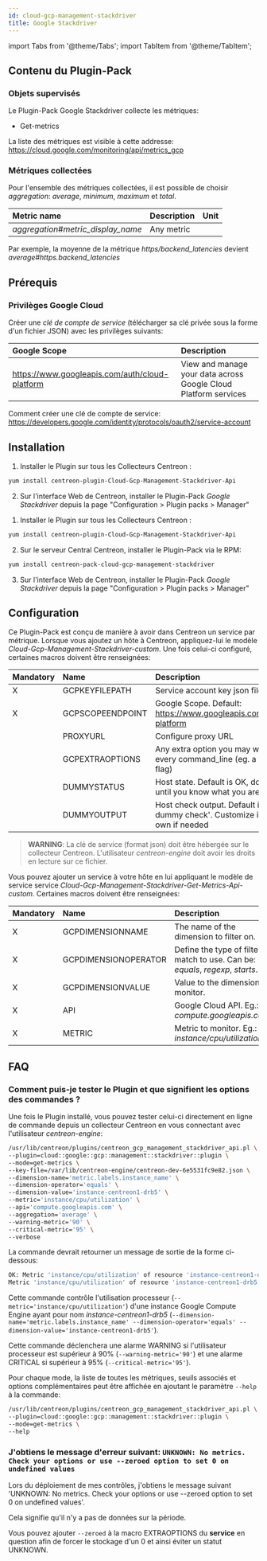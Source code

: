```yaml
---
id: cloud-gcp-management-stackdriver
title: Google Stackdriver
---
```

import Tabs from '@theme/Tabs';
import TabItem from '@theme/TabItem';


## Contenu du Plugin-Pack

### Objets supervisés

Le Plugin-Pack Google Stackdriver collecte les métriques:
* Get-metrics

La liste des métriques est visible à cette addresse: https://cloud.google.com/monitoring/api/metrics_gcp

### Métriques collectées

Pour l'ensemble des métriques collectées, il est possible de choisir *aggregation*: _average_, _minimum_, _maximum_ et _total_.

<Tabs groupId="operating-systems">
<TabItem value="Getmetrics" label="Getmetrics">

| Metric name                         | Description | Unit  |
| :---------------------------------- | :---------- | :---- |
| *aggregation*#*metric_display_name* | Any metric  |       |

Par exemple, la moyenne de la métrique *https/backend_latencies* devient *average#https.backend_latencies*

</TabItem>
</Tabs>

## Prérequis

### Privilèges Google Cloud

Créer une *clé de compte de service* (télécharger sa clé privée sous la forme d'un fichier JSON) avec les privilèges suivants:

| Google Scope                                     | Description                                                     |
| :----------------------------------------------- | :-------------------------------------------------------------- |
| https://www.googleapis.com/auth/cloud-platform   | View and manage your data across Google Cloud Platform services |

Comment créer une clé de compte de service: https://developers.google.com/identity/protocols/oauth2/service-account

## Installation

<Tabs groupId="operating-systems">
<TabItem value="online" label="Online License">

1. Installer le Plugin sur tous les Collecteurs Centreon :

```bash
yum install centreon-plugin-Cloud-Gcp-Management-Stackdriver-Api
```

2. Sur l'interface Web de Centreon, installer le Plugin-Pack *Google Stackdriver* depuis la page "Configuration > Plugin packs > Manager"

</TabItem>
<TabItem value="offline" label="Offline License">

1. Installer le Plugin sur tous les Collecteurs Centreon :

```bash
yum install centreon-plugin-Cloud-Gcp-Management-Stackdriver-Api
```

2. Sur le serveur Central Centreon, installer le Plugin-Pack via le RPM:

```bash
yum install centreon-pack-cloud-gcp-management-stackdriver
```

3. Sur l'interface Web de Centreon, installer le Plugin-Pack *Google Stackdriver* depuis la page "Configuration > Plugin packs > Manager"

</TabItem>
</Tabs>

## Configuration

Ce Plugin-Pack est conçu de manière à avoir dans Centreon un service par métrique.
Lorsque vous ajoutez un hôte à Centreon, appliquez-lui le modèle *Cloud-Gcp-Management-Stackdriver-custom*.
Une fois celui-ci configuré, certaines macros doivent être renseignées:

| Mandatory   | Name                 | Description                                                                                 |
| :---------- | :------------------- | :------------------------------------------------------------------------------------------ |
| X           | GCPKEYFILEPATH       | Service account key json file                                                               |
| X           | GCPSCOPEENDPOINT     | Google Scope. Default: https://www.googleapis.com/auth/cloud-platform                       |
|             | PROXYURL             | Configure proxy URL                                                                         |
|             | GCPEXTRAOPTIONS      | Any extra option you may want to add to every command_line (eg. a --verbose flag)           |
|             | DUMMYSTATUS          | Host state. Default is OK, do not modify it until you know what you are doing               |
|             | DUMMYOUTPUT          | Host check output. Default is 'This is a dummy check'. Customize it with your own if needed |

> **WARNING**: La clé de service (format json) doit être hébergée sur le collecteur Centreon. L'utilisateur *centreon-engine* doit avoir les droits en lecture sur ce fichier.

Vous pouvez ajouter un service à votre hôte en lui appliquant le modèle de service service *Cloud-Gcp-Management-Stackdriver-Get-Metrics-Api-custom*.
Certaines macros doivent être renseignées:

| Mandatory   | Name                 | Description                                                                                 |
| :---------- | :------------------- | :------------------------------------------------------------------------------------------ |
| X           | GCPDIMENSIONNAME     | The name of the dimension to filter on.                                                     |
| X           | GCPDIMENSIONOPERATOR | Define the type of filter match to use. Can be: _equals_, _regexp_, _starts_.               |
| X           | GCPDIMENSIONVALUE    | Value to the dimension monitor.                                                             |
| X           | API                  | Google Cloud API. Eg.: *compute.googleapis.com*                                             |
| X           | METRIC               | Metric to monitor. Eg.: *instance/cpu/utilization*                                          |

## FAQ

### Comment puis-je tester le Plugin et que signifient les options des commandes ?

Une fois le Plugin installé, vous pouvez tester celui-ci directement en ligne de commande
depuis un collecteur Centreon en vous connectant avec l'utilisateur *centreon-engine*:

```bash
/usr/lib/centreon/plugins/centreon_gcp_management_stackdriver_api.pl \
--plugin=cloud::google::gcp::management::stackdriver::plugin \
--mode=get-metrics \
--key-file=/var/lib/centreon-engine/centreon-dev-6e5531fc9e82.json \
--dimension-name='metric.labels.instance_name' \
--dimension-operator='equals' \
--dimension-value='instance-centreon1-drb5' \
--metric='instance/cpu/utilization' \
--api='compute.googleapis.com' \
--aggregation='average' \
--warning-metric='90' \
--critical-metric='95' \
--verbose
```

La commande devrait retourner un message de sortie de la forme ci-dessous:

```bash
OK: Metric 'instance/cpu/utilization' of resource 'instance-centreon1-drb5' value is 0.0111772524293797 | 'average#instance.cpu.utilization'=0.0111772524293797;0:90;0:95;;
Metric 'instance/cpu/utilization' of resource 'instance-centreon1-drb5' value is 0.0111772524293797
```

Cette commande contrôle l'utilisation processeur (```--metric='instance/cpu/utilization'```) d'une instance Google Compute Engine
ayant pour nom *instance-centreon1-drb5* (```--dimension-name='metric.labels.instance_name' --dimension-operator='equals' --dimension-value='instance-centreon1-drb5'```).

Cette commande déclenchera une alarme WARNING si l'utilisateur processeur est supérieur à 90% (```--warning-metric='90'```)
et une alarme CRITICAL si supérieur à 95% (```--critical-metric='95'```).

Pour chaque mode, la liste de toutes les métriques, seuils associés et options complémentaires peut être affichée
en ajoutant le paramètre ```--help``` à la commande:

```bash
/usr/lib/centreon/plugins/centreon_gcp_management_stackdriver_api.pl \
--plugin=cloud::google::gcp::management::stackdriver::plugin \
--mode=get-metrics \
--help
```

### J'obtiens le message d'erreur suivant: ```UNKNOWN: No metrics. Check your options or use --zeroed option to set 0 on undefined values```

Lors du déploiement de mes contrôles, j'obtiens le message suivant 'UNKNOWN: No metrics. Check your options or use --zeroed option to set 0 on undefined values'.

Cela signifie qu'il n'y a pas de données sur la période.

Vous pouvez ajouter ```--zeroed``` à la macro EXTRAOPTIONS du **service** en question afin de forcer le stockage d'un 0 et ainsi éviter un statut UNKNOWN.
